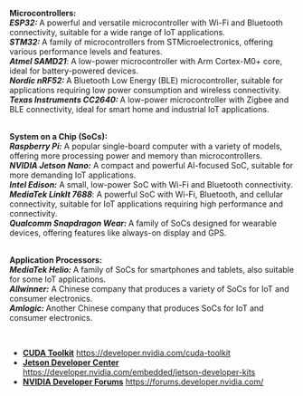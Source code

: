 <p><strong>Microcontrollers:</strong><br><i><strong>ESP32: </strong></i>A powerful and versatile microcontroller with Wi-Fi and Bluetooth connectivity, suitable for a wide range of IoT applications.<br><i><strong>STM32: </strong></i>A family of microcontrollers from STMicroelectronics, offering various performance levels and features.<br><i><strong>Atmel SAMD21</strong></i>: A low-power microcontroller with Arm Cortex-M0+ core, ideal for battery-powered devices.<br><i><strong>Nordic nRF52: </strong></i>A Bluetooth Low Energy (BLE) microcontroller, suitable for applications requiring low power consumption and wireless connectivity.<br><i><strong>Texas Instruments CC2640: </strong></i>A low-power microcontroller with Zigbee and BLE connectivity, ideal for smart home and industrial IoT applications.</p>
<p><br><strong>System on a Chip (SoCs):</strong><br><i><strong>Raspberry Pi:</strong></i> A popular single-board computer with a variety of models, offering more processing power and memory than microcontrollers.<br><i><strong>NVIDIA Jetson Nano:</strong></i> A compact and powerful AI-focused SoC, suitable for more demanding IoT applications.<br><i><strong>Intel Edison:</strong></i> A small, low-power SoC with Wi-Fi and Bluetooth connectivity.<br><i><strong>MediaTek LinkIt 7688</strong></i>: A powerful SoC with Wi-Fi, Bluetooth, and cellular connectivity, suitable for IoT applications requiring high performance and connectivity.<br><i><strong>Qualcomm Snapdragon Wear: </strong></i>A family of SoCs designed for wearable devices, offering features like always-on display and GPS.</p>
<p><br><strong>Application Processors:</strong><br><i><strong>MediaTek Helio: </strong></i>A family of SoCs for smartphones and tablets, also suitable for some IoT applications.<br><i><strong>Allwinner:</strong></i> A Chinese company that produces a variety of SoCs for IoT and consumer electronics.<br><i><strong>Amlogic: </strong></i>Another Chinese company that produces SoCs for IoT and consumer electronics.</p>
<p>&nbsp;</p>
<ul>
    <li data-sourcepos="5:1-5:106"><a target="_blank" rel="noopener noreferrer" href="https://developer.nvidia.com/cuda-toolkit"><strong>CUDA Toolkit</strong></a>
        <response-element _nghost-ng-c2158207078="" ng-version="0.0.0-PLACEHOLDER">
            <link-block class="ng-star-inserted" _ngcontent-ng-c2158207078=""><a target="_blank" rel="noopener" externallink="" _nghost-ng-c3571150449="" jslog="197247;track:generic_click,impression;BardVeMetadataKey:[[&quot;r_df213e70a73739f1&quot;,&quot;c_eed1e85b905f162e&quot;,null,&quot;rc_f93c1a5a2e86c306&quot;,null,null,&quot;en&quot;,null,1,null,null,0,0]]" href="https://developer.nvidia.com/cuda-toolkit">https://developer.nvidia.com/cuda-toolkit</a></link-block>
        </response-element>
    </li>
    <li data-sourcepos="6:1-6:31"><a target="_blank" rel="noopener noreferrer" href="https://developer.nvidia.com/embedded/jetson-developer-kits"><strong>Jetson Developer Center</strong></a>
        <response-element _nghost-ng-c2158207078="" ng-version="0.0.0-PLACEHOLDER">
            <link-block class="ng-star-inserted" _ngcontent-ng-c2158207078=""><a target="_blank" rel="noopener" externallink="" _nghost-ng-c3571150449="" jslog="197247;track:generic_click,impression;BardVeMetadataKey:[[&quot;r_df213e70a73739f1&quot;,&quot;c_eed1e85b905f162e&quot;,null,&quot;rc_f93c1a5a2e86c306&quot;,null,null,&quot;en&quot;,null,1,null,null,0,0]]" href="https://developer.nvidia.com/embedded/jetson-developer-kits">https://developer.nvidia.com/embedded/jetson-developer-kits</a></link-block>
        </response-element>
    </li>
    <li data-sourcepos="7:1-8:0"><a target="_blank" rel="noopener noreferrer" href="https://forums.developer.nvidia.com/"><strong>NVIDIA Developer Forums</strong></a>
        <response-element _nghost-ng-c2158207078="" ng-version="0.0.0-PLACEHOLDER">
            <link-block class="ng-star-inserted" _ngcontent-ng-c2158207078=""><a target="_blank" rel="noopener" externallink="" _nghost-ng-c3571150449="" jslog="197247;track:generic_click,impression;BardVeMetadataKey:[[&quot;r_df213e70a73739f1&quot;,&quot;c_eed1e85b905f162e&quot;,null,&quot;rc_f93c1a5a2e86c306&quot;,null,null,&quot;en&quot;,null,1,null,null,0,0]]" href="https://forums.developer.nvidia.com/">https://forums.developer.nvidia.com/</a></link-block>
        </response-element>
        <response-element _nghost-ng-c2158207078="" ng-version="0.0.0-PLACEHOLDER">
            <link-block class="ng-star-inserted" _ngcontent-ng-c2158207078=""><a target="_blank" rel="noopener" externallink="" _nghost-ng-c3571150449="" jslog="197247;track:generic_click,impression;BardVeMetadataKey:[[&quot;r_df213e70a73739f1&quot;,&quot;c_eed1e85b905f162e&quot;,null,&quot;rc_f93c1a5a2e86c306&quot;,null,null,&quot;en&quot;,null,1,null,null,0,0]]" href="https://forums.developer.nvidia.com/"></a></link-block>
        </response-element>
    </li>
</ul>
